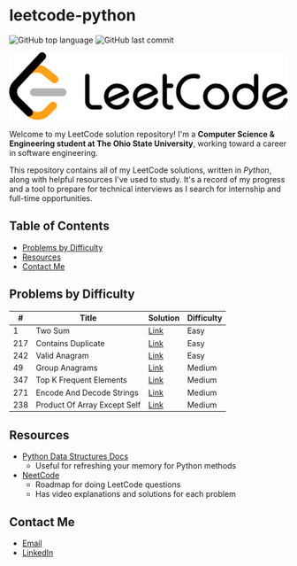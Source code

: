 # leetcode-python
![GitHub top language](https://img.shields.io/github/languages/top/brayd3nmay/leetcode-python)
![GitHub last commit](https://img.shields.io/github/last-commit/brayd3nmay/leetcode-python)

![LeetCode Logo](./assets/leetCodeLogo.png)

Welcome to my LeetCode solution repository! I'm a **Computer Science & Engineering student at The Ohio State University**, working toward a career in software engineering.

This repository contains all of my LeetCode solutions, written in _Python_, along with helpful resources I've used to study. It's a record of my progress and a tool to prepare for technical interviews as I search for internship and full-time opportunities.

## Table of Contents
- [Problems by Difficulty](#problems-by-difficulty)
- [Resources](#resources)
- [Contact Me](#contact-me)

## Problems by Difficulty
| # | Title | Solution | Difficulty |
|---|-------|----------|------------|
| 1 | Two Sum | [Link](easy/1_two_sum.py) | Easy |
| 217 | Contains Duplicate | [Link](easy/217_contains_duplicate.py) | Easy |
| 242 | Valid Anagram | [Link](easy/242_valid_anagram.py) | Easy |
| 49 | Group Anagrams | [Link](medium/49_group_anagrams.py) | Medium |
| 347 | Top K Frequent Elements | [Link](medium/347_top_k_frequent_elements.py) | Medium |
| 271 | Encode And Decode Strings | [Link](medium/271_encode_and_decode_strings.py) | Medium |
| 238 | Product Of Array Except Self | [Link](medium/238_product_of_array_except_self.py) | Medium |

## Resources
- [Python Data Structures Docs](https://docs.python.org/3/tutorial/datastructures.html)
    - Useful for refreshing your memory for Python methods
- [NeetCode](https://neetcode.io/roadmap)
    - Roadmap for doing LeetCode questions
    - Has video explanations and solutions for each problem

## Contact Me
- [Email](mailto:may.822@osu.edu)
- [LinkedIn](https://www.linkedin.com/in/braydenmay/)
